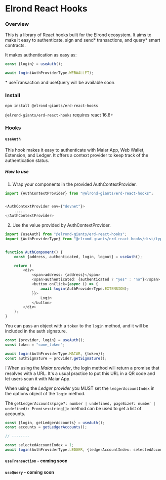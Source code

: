 # Elrond React Hooks

### Overview

This is a library of React hooks built for the Elrond ecosystem. It aims to make it easy to authenticate, sign and send*
transactions, and query* smart contracts.

It makes authentication as easy as:

```typescript jsx
const {login} = useAuth();

await login(AuthProviderType.WEBWALLET);
```

&ast; useTransaction and useQuery will be available soon.

### Install

```bash
npm install @elrond-giants/erd-react-hooks
```

`@elrond-giants/erd-react-hooks` requires react 16.8+

### Hooks

#### `useAuth`

This hook makes it easy to authenticate with Maiar App, Web Wallet, Extension, and Ledger. It offers a context provider
to keep track of the authentication status.

##### How to use

1. Wrap your components in the provided AuthContextProvider.

```typescript jsx
import {AuthContextProvider} from "@elrond-giants/erd-react-hooks";


<AuthContextProvider env={"devnet"}>
    .....
</AuthContextProvider>
```

2. Use the value provided by AuthContextProvider.

```typescript jsx
import {useAuth} from "@elrond-giants/erd-react-hooks";
import {AuthProviderType} from "@elrond-giants/erd-react-hooks/dist/types";


function AuthComponent() {
    const {address, authenticated, login, logout} = useAuth();

    return (
        <div>
            <span>address: {address}</span>
            <span>authenticated: {authenticated ? "yes" : "no"}</span>
            <button onClick={async () => {
                await login(AuthProviderType.EXTENSION);
            }}>
                Login
            </button>
        </div>
    );
}
```

You can pass an object with a `token` to the `login` method, and it will be included in the auth signature.

```typescript
const {provider, login} = useAuth();
const token = "some_token";

await login(AuthProviderType.MAIAR, {token});
const authSignature = provider.getSignature();
```

:grey_exclamation: When using the *Maiar provider*, the login method will return a promise that resolves with a URL.
It's a usual practice to put this URL in a QR code and let users scan it with Maiar App.

When using the *Ledger provider* you MUST set the `ledgerAccountIndex` in the options object of the `login` method.

The `getLedgerAccounts(page?: number | undefined, pageSize?: number | undefined): Promise<string[]>` method can be used to get a list of accounts.

```typescript
const {login, getLedgerAccounts} = useAuth();
const accounts = getLedgerAccounts();

// --------

const selectedAccountIndex = 1;
await login(AuthProviderType.LEDGER, {ledgerAccountIndex: selectedAccountIndex});
```

#### `useTransaction` - coming soon
#### `useQuery` - coming soon
